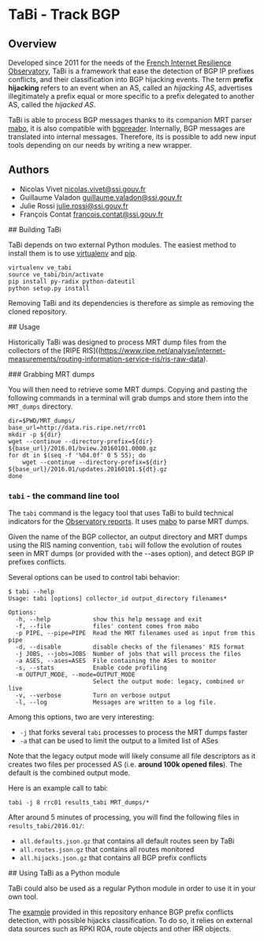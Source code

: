 # TaBi - Track BGP


## Overview 

Developed since 2011 for the needs of the [French Internet Resilience
Observatory](http://www.ssi.gouv.fr/observatoire), TaBi is a framework that
ease the detection of BGP IP prefixes conflicts, and their classification into
BGP hijacking events. The term **prefix hijacking** refers to an event when an
AS, called an *hijacking AS*, advertises illegitimately a prefix equal or more
specific to a prefix delegated to another AS, called the *hijacked AS*.

TaBi is able to process BGP messages thanks to its companion MRT parser
[mabo](https://github.com/anssi-fr/mabo), it is also compatible with
[bgpreader](https://bgpstream.caida.org/docs/tools/bgpreader). Internally, BGP
messages are translated into internal messages. Therefore, its is possible to
add new input tools depending on our needs by writing a new wrapper.


## Authors

  * Nicolas Vivet <nicolas.vivet@ssi.gouv.fr>
  * Guillaume Valadon <guillaume.valadon@ssi.gouv.fr>
  * Julie Rossi <julie.rossi@ssi.gouv.fr>
  * François Contat <francois.contat@ssi.gouv.fr>


## Building TaBi

TaBi depends on two external Python modules. The easiest method to install them
is to use [virtualenv](https://virtualenv.pypa.io) and
[pip](https://pip.pypa.io/).

```shell
virtualenv ve_tabi
source ve_tabi/bin/activate
pip install py-radix python-dateutil
python setup.py install
```

Removing TaBi and its dependencies is therefore as simple as removing the cloned
repository.


## Usage

Historically TaBi was designed to process MRT dump files from the collectors
of the [RIPE RIS]((https://www.ripe.net/analyse/internet-measurements/routing-information-service-ris/ris-raw-data).

### Grabbing MRT dumps

You will then need to retrieve some MRT dumps. Copying and pasting the
following commands in a terminal will grab dumps and store them into the
`MRT_dumps` directory.

```shell
dir=$PWD/MRT_dumps/
base_url=http://data.ris.ripe.net/rrc01
mkdir -p ${dir}
wget --continue --directory-prefix=${dir} ${base_url}/2016.01/bview.20160101.0000.gz
for dt in $(seq -f '%04.0f' 0 5 55); do
    wget --continue --directory-prefix=${dir} ${base_url}/2016.01/updates.20160101.${dt}.gz
done
```

### `tabi` - the command line tool

The `tabi` command is the legacy tool that uses TaBi to build technical
indicators for the [Observatory reports](http://www.ssi.gouv.fr/observatoire).
It uses [mabo](https://github.com/ANSSI-FR/mabo) to parse MRT dumps.

Given the name of the BGP collector, an output directory and MRT dumps using the
RIS naming convention, `tabi` will follow the evolution of routes seen in MRT
dumps (or provided with the --ases option), and detect BGP IP prefixes
conflicts.

Several options can be used to control tabi behavior:
```shell
$ tabi --help
Usage: tabi [options] collector_id output_directory filenames*

Options:
  -h, --help            show this help message and exit
  -f, --file            files' content comes from mabo
  -p PIPE, --pipe=PIPE  Read the MRT filenames used as input from this pipe
  -d, --disable         disable checks of the filenames' RIS format
  -j JOBS, --jobs=JOBS  Number of jobs that will process the files
  -a ASES, --ases=ASES  File containing the ASes to monitor
  -s, --stats           Enable code profiling
  -m OUTPUT_MODE, --mode=OUTPUT_MODE
                        Select the output mode: legacy, combined or live
  -v, --verbose         Turn on verbose output
  -l, --log             Messages are written to a log file.
```

Among this options, two are very interesting:
 * `-j` that forks several `tabi` processes to process the MRT dumps faster
 * `-a` that can be used to limit the output to a limited list of ASes

Note that the legacy output mode will likely consume all file descriptors as it
creates two files per processed AS (i.e. **around 100k opened files**). The
default is the combined output mode.

Here is an example call to tabi:
```shell
tabi -j 8 rrc01 results_tabi MRT_dumps/*
```

After around 5 minutes of processing, you will find the following files in `results_tabi/2016.01/`:
- `all.defaults.json.gz` that contains all default routes seen by TaBi
- `all.routes.json.gz` that contains all routes monitored
- `all.hijacks.json.gz` that contains all BGP prefix conflicts


## Using TaBi as a Python module

TaBi could also be used as a regular Python module in order to use it in your
own tool.

The [example](examples/annotation/README.md) provided in this repository enhance
BGP prefix conflicts detection, with possible hijacks classification. To do so,
it relies on external data sources such as RPKI ROA, route objects and other IRR
objects.
